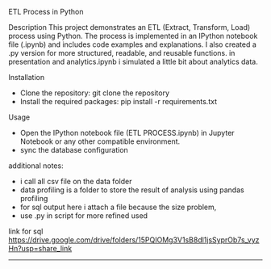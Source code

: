 
ETL Process in Python

Description
This project demonstrates an ETL (Extract, Transform, Load) process using Python. The process is implemented in an IPython notebook file (.ipynb) and includes code examples and explanations. I also created a .py version for more structured, readable, and reusable functions. in presentation and analytics.ipynb i simulated a little bit about analytics data.

Installation

- Clone the repository: git clone the repository
- Install the required packages: pip install -r requirements.txt



Usage
- Open the IPython notebook file (ETL PROCESS.ipynb) in Jupyter Notebook or any other compatible environment.
- sync the database configuration

additional notes: 
- i call  all csv file on the data folder
- data profiling is a folder to store the result of analysis using pandas profiling 
- for sql output here i attach a file because the size problem,
- use .py in script for more refined used


link for sql
https://drive.google.com/drive/folders/15PQIOMg3V1sB8dl1jsSyprOb7s_vyzHn?usp=share_link

-----
